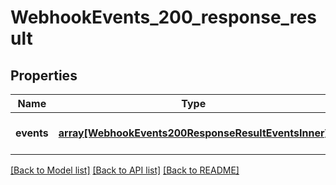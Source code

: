 # WebhookEvents_200_response_result

## Properties
Name | Type | Description | Notes
------------ | ------------- | ------------- | -------------
**events** | [**array[WebhookEvents200ResponseResultEventsInner]**](WebhookEvents200ResponseResultEventsInner.md) |  | [optional] [default to null]

[[Back to Model list]](../README.md#documentation-for-models) [[Back to API list]](../README.md#documentation-for-api-endpoints) [[Back to README]](../README.md)


